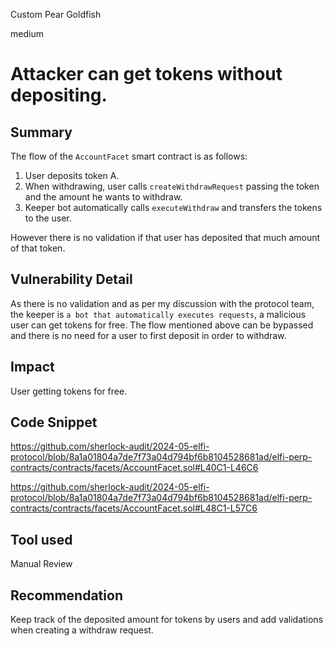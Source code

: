Custom Pear Goldfish

medium

# Attacker can get tokens without depositing.

## Summary
The flow of the `AccountFacet` smart contract is as follows:

1. User deposits token A.
2. When withdrawing, user calls `createWithdrawRequest` passing the token and the amount he wants to withdraw.
3. Keeper bot automatically calls `executeWithdraw` and transfers the tokens to the user.

However there is no validation if that user has deposited that much amount of that token.

## Vulnerability Detail
As there is no validation and as per my discussion with the protocol team, the keeper is `a bot that automatically executes requests`, a malicious user can get tokens for free. The flow mentioned above can be bypassed and there is no need for a user to first deposit in order to withdraw.

## Impact
User getting tokens for free.

## Code Snippet
https://github.com/sherlock-audit/2024-05-elfi-protocol/blob/8a1a01804a7de7f73a04d794bf6b8104528681ad/elfi-perp-contracts/contracts/facets/AccountFacet.sol#L40C1-L46C6

https://github.com/sherlock-audit/2024-05-elfi-protocol/blob/8a1a01804a7de7f73a04d794bf6b8104528681ad/elfi-perp-contracts/contracts/facets/AccountFacet.sol#L48C1-L57C6

## Tool used
Manual Review

## Recommendation
Keep track of the deposited amount for tokens by users and add validations when creating a withdraw request.